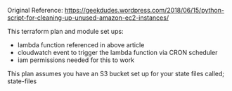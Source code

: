 Original Reference: https://geekdudes.wordpress.com/2018/06/15/python-script-for-cleaning-up-unused-amazon-ec2-instances/

This terraform plan and module set ups:
* lambda function referenced in above article
* cloudwatch event to trigger the lambda function via CRON scheduler
* iam permissions needed for this to work

This plan assumes you have an S3 bucket set up for your state files called; state-files
